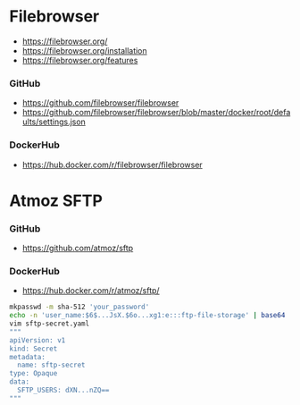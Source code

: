 # Filebrowser
- https://filebrowser.org/
- https://filebrowser.org/installation
- https://filebrowser.org/features
### GitHub
- https://github.com/filebrowser/filebrowser
- https://github.com/filebrowser/filebrowser/blob/master/docker/root/defaults/settings.json
### DockerHub
- https://hub.docker.com/r/filebrowser/filebrowser

# Atmoz SFTP

### GitHub
- https://github.com/atmoz/sftp
### DockerHub
- https://hub.docker.com/r/atmoz/sftp/

```bash
mkpasswd -m sha-512 'your_password'
echo -n 'user_name:$6$...JsX.$6o...xg1:e:::ftp-file-storage' | base64
vim sftp-secret.yaml
"""
apiVersion: v1
kind: Secret
metadata:
  name: sftp-secret
type: Opaque
data:
  SFTP_USERS: dXN...nZQ==
"""
```
